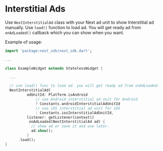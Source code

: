 # Interstitial Ads

Use `NextInterstitialAd` class with your Next ad unit to show Interstitial ad manually.
Use `load()` function to load ad. You will get ready ad from `onAdLoaded()` callback which you can show when you want.

Example of usage:

```dart
import 'package:next_sdk/next_sdk.dart';

...

class ExampleWidget extends StatelessWidget {

  ...

  // use load() func to load ad. you will get ready ad from onAdLoaded() which you can show by calling show().
  NextInterstitialAd(
          adUnitId: Platform.isAndroid
              // use Android interstitial ad unit for Android
              ? Constants.androidInterstitialAdUnitId
              // use iOS interstitial ad unit for iOS
              : Constants.iosInterstitialAdUnitId,
          listener: getListener(context))
           onAdLoaded(NextInterstitialAd ad) {
            // show ad or save it and use later.
            ad.show();
          }
      .load();
}
```